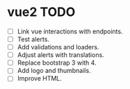 # vue2 TODO

* [ ] Link vue interactions with endpoints.
* [ ] Test alerts.
* [ ] Add validations and loaders.
* [ ] Adjust alerts with translations.
* [ ] Replace bootstrap 3 with 4.
* [ ] Add logo and thumbnails.
* [ ] Improve HTML.